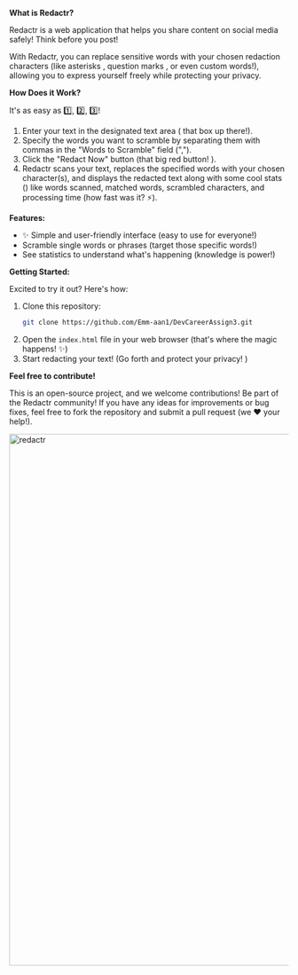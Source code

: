 **What is Redactr?**

Redactr is a web application that helps you share content on social media safely!  Think   before you post! 

With Redactr, you can replace sensitive words with your chosen redaction characters (like asterisks  , question marks  , or even custom words!), allowing you to express yourself freely while protecting your privacy.  

**How Does it Work?**

It's as easy as 1️⃣, 2️⃣, 3️⃣!

1. Enter your text in the designated text area (️  that box up there!).
2. Specify the words you want to scramble by separating them with commas in the "Words to Scramble" field (",").
3. Click the "Redact Now" button (that big red button! ).
4. Redactr scans your text, replaces the specified words with your chosen character(s), and displays the redacted text along with some cool stats () like words scanned, matched words, scrambled characters, and processing time (how fast was it? ⚡️).

**Features:**

* ✨ Simple and user-friendly interface (easy to use for everyone!)
*  Scramble single words or phrases (target those specific words!)
*  See statistics to understand what's happening (knowledge is power!)

**Getting Started:**

Excited to try it out?   Here's how:

1. Clone this repository: 
   ```bash
   git clone https://github.com/Emm-aan1/DevCareerAssign3.git
   ```
2. Open the `index.html` file in your web browser (that's where the magic happens! ✨)
3. Start redacting your text! (Go forth and protect your privacy! ️)

**Feel free to contribute!**

This is an open-source project, and we welcome contributions!  Be part of the Redactr community!   If you have any ideas for improvements or bug fixes, feel free to fork the repository and submit a pull request (we ❤️ your help!).

<img width="959" alt="redactr" src="https://github.com/Emm-aan1/DevCareerAssign3/assets/114946207/fae3baf8-6c03-4a6b-9893-fa367b3acf56">
